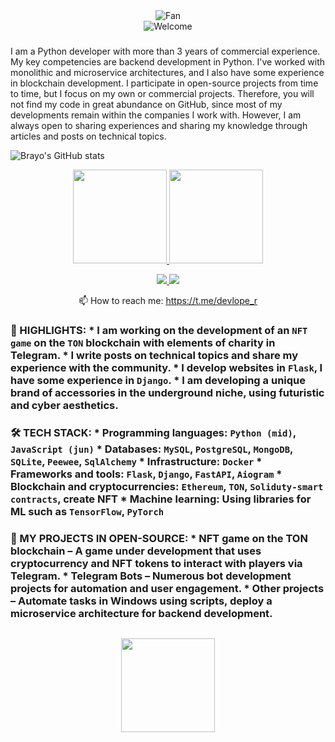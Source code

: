 <div align="center">
<img src="https://github.com/fnky/fnky/raw/fnky/img/fan-1.gif" alt="Fan" align="center">
</div>

<div align="center">
<img src="https://github.com/fnky/fnky/raw/fnky/img/welcome-fire.gif" alt="Welcome" align="center">
</div>
 

### 
I am a Python developer with more than 3 years of commercial experience. My key competencies are backend development in Python. I've worked with monolithic and microservice architectures, and I also have some experience in blockchain development. I participate in open-source projects from time to time, but I focus on my own or commercial projects. Therefore, you will not find my code in great abundance on GitHub, since most of my developments remain within the companies I work with. However, I am always open to sharing experiences and sharing my knowledge through articles and posts on technical topics.


  ![Brayo's GitHub stats](https://github-readme-stats.vercel.app/api?username=algorithmalchemy&show=reviews,discussions_started,discussions_answered&theme=transparent)


<p align='center'>
   <a href="https://github-readme-stats.vercel.app/api?username=algorithmalchemy&show_icons=true&count_private=true&cache=10">
       <img height=150 src="https://github-readme-stats.vercel.app/api?username=algorithmalchemy&show_icons=true&count_private=true&cache=10"/>
   </a>
   <a href="https://github.com/algorithmalchemy/github-readme-stats">
       <img height=150 src="https://github-readme-stats.vercel.app/api/top-langs/?username=algorithmalchemy&layout=compact&cache=10"/>
   </a>
</p>


<p align='center'>
   <a href="https://www.linkedin.com/in/algorithmalchemy/">
       <img src="https://img.shields.io/badge/linkedin-%230077B5.svg?&style=for-the-badge&logo=linkedin&logoColor=white"/>
   </a>
   <a href="https://t.me/joinchat/SpqRPBFo_sM6qm05">
       <img src="https://img.shields.io/badge/Telegram-2CA5E0?style=for-the-badge&logo=telegram&logoColor=white"/>
   </a>
<p align='center'>
   📫 How to reach me: <a href='[mailto:moon_shadow@cyberfear.com](https://t.me/devlope_r)'>https://t.me/devlope_r</a>
</p>




### 🔑 HIGHLIGHTS: * I am working on the development of an `NFT game` on the `TON` blockchain with elements of charity in Telegram. * I write posts on technical topics and share my experience with the community. * I develop websites in `Flask`, I have some experience in `Django`. * I am developing a unique brand of accessories in the underground niche, using futuristic and cyber aesthetics. 

### 🛠 TECH STACK: * Programming languages: `Python (mid)`, `JavaScript (jun)` * Databases: `MySQL`, `PostgreSQL`, `MongoDB`, `SQLite`, `Peewee`, `SqlAlchemy` * Infrastructure: `Docker` * Frameworks and tools: `Flask`, `Django`, `FastAPI`, `Aiogram` * Blockchain and cryptocurrencies: `Ethereum`, `TON`, `Soliduty-smart contracts`, create NFT * Machine learning: Using libraries for ML such as `TensorFlow`, `PyTorch`

### 💼 MY PROJECTS IN OPEN-SOURCE: * NFT game on the TON blockchain – A game under development that uses cryptocurrency and NFT tokens to interact with players via Telegram. * Telegram Bots – Numerous bot development projects for automation and user engagement. * Other projects – Automate tasks in Windows using scripts, deploy a microservice architecture for backend development.







<div align="center" style="margin: 30px 0">
   <a href="https://github.com/algorithmalchemy/github-profile-views-counter">
       <img width="150px" src="https://komarev.com/ghpvc/?username=algorithmalchemy&colorп=DE002D">
   </a>
</div>
